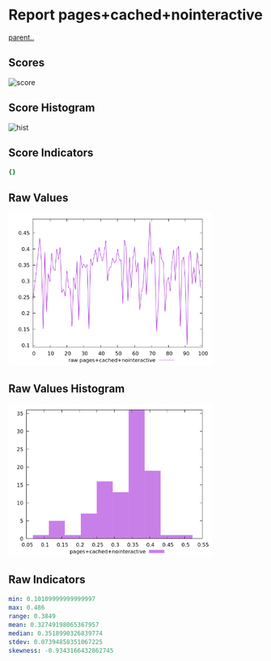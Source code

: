 # Report pages+cached+nointeractive

[parent..](./..)  


## Scores

![score](./score.png)  

## Score Histogram

![hist](./hist.png)  

## Score Indicators

```yaml
{}

```

## Raw Values

![raw](./raw.png)  

## Raw Values Histogram

![raw hist](./raw_hist.png)  

## Raw Indicators

```yaml
min: 0.10109999999999997
max: 0.486
range: 0.3849
mean: 0.32749198065367957
median: 0.3518990326839774
stdev: 0.07394858351067225
skewness: -0.9343166432862745

```

<style>
  img {
    max-width: 80%;
  }
</style>
      
